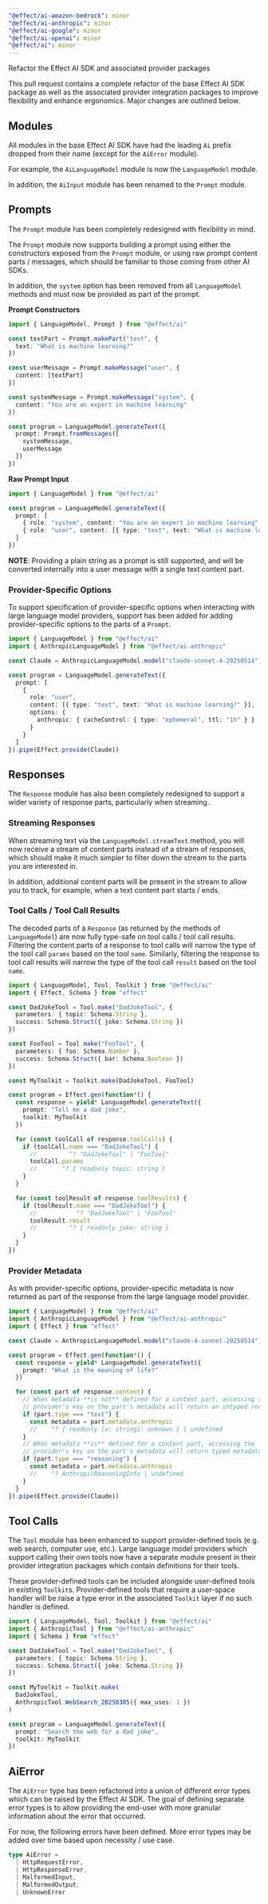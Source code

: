 ```yaml
---
"@effect/ai-amazon-bedrock": minor
"@effect/ai-anthropic": minor
"@effect/ai-google": minor
"@effect/ai-openai": minor
"@effect/ai": minor
---
```


Refactor the Effect AI SDK and associated provider packages

This pull request contains a complete refactor of the base Effect AI SDK package
as well as the associated provider integration packages to improve flexibility
and enhance ergonomics. Major changes are outlined below.

## Modules

All modules in the base Effect AI SDK have had the leading `Ai` prefix dropped
from their name (except for the `AiError` module).

For example, the `AiLanguageModel` module is now the `LanguageModel` module.

In addition, the `AiInput` module has been renamed to the `Prompt` module.

## Prompts

The `Prompt` module has been completely redesigned with flexibility in mind.

The `Prompt` module now supports building a prompt using either the constructors
exposed from the `Prompt` module, or using raw prompt content parts / messages, 
which should be familiar to those coming from other AI SDKs. 

In addition, the `system` option has been removed from all `LanguageModel` methods
and must now be provided as part of the prompt.

**Prompt Constructors**

```ts
import { LanguageModel, Prompt } from "@effect/ai"

const textPart = Prompt.makePart("text", {
  text: "What is machine learning?"
})

const userMessage = Prompt.makeMessage("user", {
  content: [textPart]
})

const systemMessage = Prompt.makeMessage("system", {
  content: "You are an expert in machine learning"
})

const program = LanguageModel.generateText({
  prompt: Prompt.fromMessages([
    systemMessage,
    userMessage
  ])
})
```

**Raw Prompt Input**

```ts
import { LanguageModel } from "@effect/ai"

const program = LanguageModel.generateText({
  prompt: [
    { role: "system", content: "You are an expert in machine learning" },
    { role: "user", content: [{ type: "text", text: "What is machine learning?" }] }
  ]
})
```

**NOTE**: Providing a plain string as a prompt is still supported, and will be converted 
internally into a user message with a single text content part.

### Provider-Specific Options

To support specification of provider-specific options when interacting with large 
language model providers, support has been added for adding provider-specific
options to the parts of a `Prompt`. 

```ts
import { LanguageModel } from "@effect/ai"
import { AnthropicLanguageModel } from "@effect/ai-anthropic"

const Claude = AnthropicLanguageModel.model("claude-sonnet-4-20250514")

const program = LanguageModel.generateText({
  prompt: [
    {
      role: "user",
      content: [{ type: "text", text: "What is machine learning?" }],
      options: {
        anthropic: { cacheControl: { type: "ephemeral", ttl: "1h" } }
      }
    }
  ]
}).pipe(Effect.provide(Claude))
```

## Responses

The `Response` module has also been completely redesigned to support a wider 
variety of response parts, particularly when streaming.

### Streaming Responses

When streaming text via the `LanguageModel.streamText` method, you will now 
receive a stream of content parts instead of a stream of responses, which should
make it much simpler to filter down the stream to the parts you are interested in.

In addition, additional content parts will be present in the stream to allow you to track,
for example, when a text content part starts / ends.

### Tool Calls / Tool Call Results

The decoded parts of a `Response` (as returned by the methods of `LanguageModel`)
are now fully type-safe on tool calls / tool call results. Filtering the content parts of a 
response to tool calls will narrow the type of the tool call `params` based on the tool
`name`. Similarly, filtering the response to tool call results will narrow the type of the
tool call `result` based on the tool `name`.

```ts
import { LanguageModel, Tool, Toolkit } from "@effect/ai"
import { Effect, Schema } from "effect"

const DadJokeTool = Tool.make("DadJokeTool", {
  parameters: { topic: Schema.String },
  success: Schema.Struct({ joke: Schema.String })
})

const FooTool = Tool.make("FooTool", {
  parameters: { foo: Schema.Number },
  success: Schema.Struct({ bar: Schema.Boolean })
})

const MyToolkit = Toolkit.make(DadJokeTool, FooTool)

const program = Effect.gen(function*() {
  const response = yield* LanguageModel.generateText({
    prompt: "Tell me a dad joke",
    toolkit: MyToolkit
  })

  for (const toolCall of response.toolCalls) {
    if (toolCall.name === "DadJokeTool") {
      //         ^? "DadJokeTool" | "FooTool"
      toolCall.params
      //       ^? { readonly topic: string }
    }
  }

  for (const toolResult of response.toolResults) {
    if (toolResult.name === "DadJokeTool") {
      //           ^? "DadJokeTool" | "FooTool"
      toolResult.result
      //         ^? { readonly joke: string }
    }
  }
})
```

### Provider Metadata

As with provider-specific options, provider-specific metadata is now returned as
part of the response from the large language model provider. 

```ts
import { LanguageModel } from "@effect/ai"
import { AnthropicLanguageModel } from "@effect/ai-anthropic"
import { Effect } from "effect"

const Claude = AnthropicLanguageModel.model("claude-4-sonnet-20250514")

const program = Effect.gen(function*() {
  const response = yield* LanguageModel.generateText({
    prompt: "What is the meaning of life?"
  })

  for (const part of response.content) {
    // When metadata **is not** defined for a content part, accessing the
    // provider's key on the part's metadata will return an untyped record
    if (part.type === "text") {
      const metadata = part.metadata.anthropic
      //    ^? { readonly [x: string]: unknown } | undefined
    }
    // When metadata **is** defined for a content part, accessing the 
    // provider's key on the part's metadata will return typed metadata
    if (part.type === "reasoning") {
      const metadata = part.metadata.anthropic
      //    ^? AnthropicReasoningInfo | undefined
    }
  }
}).pipe(Effect.provide(Claude))
```

## Tool Calls

The `Tool` module has been enhanced to support provider-defined tools (e.g.
web search, computer use, etc.). Large language model providers which support
calling their own tools now have a separate module present in their provider 
integration packages which contain definitions for their tools.

These provider-defined tools can be included alongside user-defined tools in 
existing `Toolkit`s. Provider-defined tools that require a user-space handler
will be raise a type error in the associated `Toolkit` layer if no such handler
is defined.

```ts
import { LanguageModel, Tool, Toolkit } from "@effect/ai"
import { AnthropicTool } from "@effect/ai-anthropic"
import { Schema } from "effect"

const DadJokeTool = Tool.make("DadJokeTool", {
  parameters: { topic: Schema.String },
  success: Schema.Struct({ joke: Schema.String })
})

const MyToolkit = Toolkit.make(
  DadJokeTool,
  AnthropicTool.WebSearch_20250305({ max_uses: 1 })
)

const program = LanguageModel.generateText({
  prompt: "Search the web for a dad joke",
  toolkit: MyToolkit
})
```

## AiError

The `AiError` type has been refactored into a union of different error types 
which can be raised by the Effect AI SDK. The goal of defining separate error 
types is to allow providing the end-user with more granular information about
the error that occurred.

For now, the following errors have been defined. More error types may be added
over time based upon necessity / use case.

```ts
type AiError = 
  | HttpRequestError,
  | HttpResponseError,
  | MalformedInput,
  | MalformedOutput,
  | UnknownError
```
